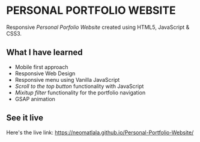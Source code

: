 # PERSONAL PORTFOLIO WEBSITE

Responsive *Personal Porfolio Website* created using HTML5, JavaScript & CSS3.


## What I have learned
- Mobile first approach
- Responsive Web Design
- Responsive menu using Vanilla JavaScript
- *Scroll to the top button* functionality with JavaScript
- *Mixitup filter* functionality for the portfolio navigation
- GSAP animation


## See it live
Here's the live link: https://neomatlala.github.io/Personal-Portfolio-Website/